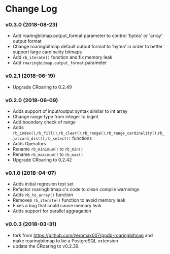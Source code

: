 
# Change Log


### v0.3.0 (2018-08-23)
- Add roaringbitmap.output_format parameter to control 'bytea' or 'array' output format
- Change roaringbitmap default output format to 'bytea' in order to better support large cardinality bitmaps
- Add `rb_iterate()` function and fix memory leak
- Add `roaringbitmap.output_format` parameter

### v0.2.1 (2018-06-19)
- Upgrade CRoaring to 0.2.49

### v0.2.0 (2018-06-09)
- Adds support of input/output syntax similar to int array
- Change range type from integer to bigint
- Add boundary check of range
- Adds `rb_index()`,`rb_fill()`,`rb_clear()`,`rb_range()`,`rb_range_cardinality()`,`rb_jaccard_dist()`,`rb_select()` functions
- Adds Operators
- Rename `rb_minimum()` to `rb_min()`
- Rename `rb_maximum()` to `rb_max()`
- Upgrade CRoaring to 0.2.42

### v0.1.0 (2018-04-07)
- Adds initial regresion test set
- Refactor roaringbitmap.c's code to clean compile warnnings
- Adds `rb_to_array()` function
- Removes `rb_iterate()` function to avoid memory leak
- Fixes a bug that could cause memory leak
- Adds support for parallel aggragation

### v0.0.3 (2018-03-31)

- fork from https://github.com/zeromax007/gpdb-roaringbitmap and make roaringbitmap to be a PostgreSQL extension
- update the CRoaring to v0.2.39.